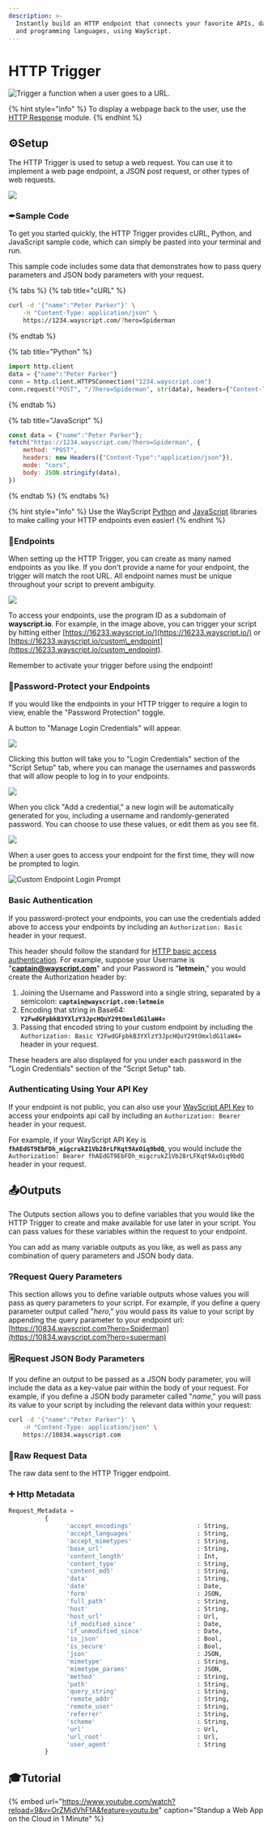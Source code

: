```yaml
---
description: >-
  Instantly build an HTTP endpoint that connects your favorite APIs, databases,
  and programming languages, using WayScript.
---
```


# HTTP Trigger

![Trigger a function when a user goes to a URL.](../../.gitbook/assets/http%20%282%29%20%283%29%20%283%29%20%283%29%20%283%29%20%283%29.png)

{% hint style="info" %}
To display a webpage back to the user, use the [HTTP Response](../modules/http-response.md) module.
{% endhint %}

## ⚙Setup

The HTTP Trigger is used to setup a web request. You can use it to implement a web page endpoint, a JSON post request, or other types of web requests.

![](../../.gitbook/assets/screen-shot-2019-11-12-at-7.17.39-pm.png)

### ✒Sample Code

To get you started quickly, the HTTP Trigger provides cURL, Python, and JavaScript sample code, which can simply be pasted into your terminal and run.

This sample code includes some data that demonstrates how to pass query parameters and JSON body parameters with your request.

{% tabs %}
{% tab title="cURL" %}
```bash
curl -d '{"name":"Peter Parker"}' \
    -H "Content-Type: application/json" \
    https://1234.wayscript.com/?hero=Spiderman
```
{% endtab %}

{% tab title="Python" %}
```python
import http.client
data = {"name":"Peter Parker"}
conn = http.client.HTTPSConnection("1234.wayscript.com")
conn.request("POST", "/?hero=Spiderman", str(data), headers={"Content-Type":"application/json"})
```
{% endtab %}

{% tab title="JavaScript" %}
```javascript
const data = {"name":"Peter Parker"};
fetch("https://1234.wayscript.com/?hero=Spiderman", {
    method: "POST",
    headers: new Headers({"Content-Type":"application/json"}),
    mode: "cors",
    body: JSON.stringify(data),
})
```
{% endtab %}
{% endtabs %}

{% hint style="info" %}
Use the WayScript [Python](https://github.com/wayscript/wayscript-python) and [JavaScript](https://github.com/wayscript/wayscript-js) libraries to make calling your HTTP endpoints even easier!
{% endhint %}

### 🔗Endpoints

When setting up the HTTP Trigger, you can create as many named endpoints as you like. If you don't provide a name for your endpoint, the trigger will match the root URL. All endpoint names must be unique throughout your script to prevent ambiguity.

![](../../.gitbook/assets/screen-shot-2020-03-13-at-1.15.21-pm.png)

To access your endpoints, use the program ID as a subdomain of **wayscript.io**. For example, in the image above, you can trigger your script by hitting either [https://16233.wayscript.io/](https://16233.wayscript.io/) or [https://16233.wayscript.io/custom\_endpoint](https://16233.wayscript.io/custom_endpoint).

Remember to activate your trigger before using the endpoint!

### 🔐Password-Protect your Endpoints

If you would like the endpoints in your HTTP trigger to require a login to view, enable the "Password Protection" toggle.

A button to "Manage Login Credentials" will appear.

![](../../.gitbook/assets/screen-shot-2019-11-12-at-7.39.21-pm.png)

Clicking this button will take you to "Login Credentials" section of the "Script Setup" tab, where you can manage the usernames and passwords that will allow people to log in to your endpoints.

![](../../.gitbook/assets/screen-shot-2019-11-12-at-7.40.18-pm.png)

When you click "Add a credential," a new login will be automatically generated for you, including a username and randomly-generated password. You can choose to use these values, or edit them as you see fit.

![](../../.gitbook/assets/screen-shot-2019-11-12-at-7.41.50-pm.png)

When a user goes to access your endpoint for the first time, they will now be prompted to login.

![Custom Endpoint Login Prompt](../../.gitbook/assets/screen-shot-2019-11-12-at-7.50.17-pm%20%281%29.png)

### Basic Authentication

If you password-protect your endpoints, you can use the credentials added above to access your endpoints by including an `Authorization: Basic` header in your request.

This header should follow the standard for [HTTP basic access authentication](https://en.wikipedia.org/wiki/Basic_access_authentication). For example, suppose your Username is "**captain@wayscript.com**" and your Password is "**letmein**," you would create the Authorization header by:

1. Joining the Username and Password into a single string, separated by a semicolon: **`captain@wayscript.com:letmein`**
2. Encoding that string in Base64: **`Y2FwdGFpbkB3YXlzY3JpcHQuY29tOmxldG1laW4=`**
3. Passing that encoded string to your custom endpoint by including the `Authorization: Basic Y2FwdGFpbkB3YXlzY3JpcHQuY29tOmxldG1laW4=` header in your request.

These headers are also displayed for you under each password in the "Login Credentials" section of the "Script Setup" tab.

### Authenticating Using Your API Key

If your endpoint is not public, you can also use your [WayScript API Key](../../account-management/managing-your-api-key.md) to access your endpoints api call by including an `Authorization: Bearer` header in your request.

For example, if your WayScript API Key is **`fhAEdGT9EbFDh_migcrukZ1Vb28rLFKqt9AxOiq9bdQ`**, you would include the `Authorization: Bearer fhAEdGT9EbFDh_migcrukZ1Vb28rLFKqt9AxOiq9bdQ` header in your request.

## 📤Outputs

The Outputs section allows you to define variables that you would like the HTTP Trigger to create and make available for use later in your script. You can pass values for these variables within the request to your endpoint.

You can add as many variable outputs as you like, as well as pass any combination of query parameters and JSON body data.

### ❔Request Query Parameters

This section allows you to define variable outputs whose values you will pass as query parameters to your script. For example, if you define a query parameter output called "_hero_," you would pass its value to your script by appending the query parameter to your endpoint url: [https://10834.wayscript.com?hero=Spiderman](https://10834.wayscript.com?hero=superman)

### 🗒Request JSON Body Parameters

If you define an output to be passed as a JSON body parameter, you will include the data as a key-value pair within the body of your request. For example, if you define a JSON body parameter called "_name_," you will pass its value to your script by including the relevant data within your request:

```bash
curl -d '{"name":"Peter Parker"}' \
    -H "Content-Type: application/json" \
    https://10834.wayscript.com
```

### 🔣Raw Request Data

The raw data sent to the HTTP Trigger endpoint.

### ➕ Http Metadata

```python
Request_Metadata = 
          {
                'accept_encodings'                  : String,
                'accept_languages'                  : String,
                'accept_mimetypes'                  : String,
                'base_url'                          : String,
                'content_length'                    : Int,
                'content_type'                      : String,
                'content_md5'                       : String,
                'data'                              : String,
                'date'                              : Date,
                'form'                              : JSON,
                'full_path'                         : String,
                'host'                              : String,
                'host_url'                          : Url,
                'if_modified_since'                 : Date,
                'if_unmodified_since'               : Date,
                'is_json'                           : Bool,
                'is_secure'                         : Bool,
                'json'                              : JSON,
                'mimetype'                          : String,
                'mimetype_params'                   : JSON,
                'method'                            : String,
                'path'                              : String,
                'query_string'                      : String,
                'remote_addr'                       : String,
                'remote_user'                       : String,
                'referrer'                          : String,
                'scheme'                            : String,
                'url'                               : Url,
                'url_root'                          : Url,
                'user_agent'                        : String
          }
```

## 🎓Tutorial

{% embed url="https://www.youtube.com/watch?reload=9&v=OrZMjdVhFfA&feature=youtu.be" caption="Standup a Web App on the Cloud in 1 Minute" %}

